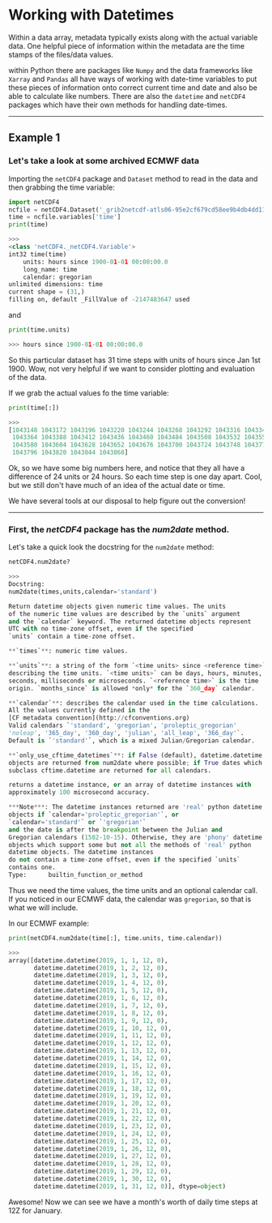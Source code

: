 # Working with Datetimes

Within a data array, metadata typically exists along with the actual variable data. One helpful piece of information within the metadata are the time stamps of the files/data values.

within Python there are packages like ```Numpy``` and the data frameworks like ```Xarray``` and ```Pandas``` all have ways of working with date-time variables to put these pieces of information onto correct current time and date and also be able to calculate like numbers. There are also the ```datetime``` and ```netCDF4``` packages which have their own methods for handling date-times.

---
<h2> Example 1 </h2>
<h3> Let's take a look at some archived ECMWF data </h3>

Importing the ```netCDF4``` package and ```Dataset``` method to read in the data and then grabbing the time variable:

```Python
import netCDF4
ncfile = netCDF4.Dataset('_grib2netcdf-atls06-95e2cf679cd58ee9b4db4dd119a05a8d-OT6_qA.nc', 'r')
time = ncfile.variables['time']
print(time)

>>>
<class 'netCDF4._netCDF4.Variable'>
int32 time(time)
    units: hours since 1900-01-01 00:00:00.0
    long_name: time
    calendar: gregorian
unlimited dimensions: time
current shape = (31,)
filling on, default _FillValue of -2147483647 used
```

and

```Python
print(time.units)

>>> hours since 1900-01-01 00:00:00.0
```

So this particular dataset has 31 time steps with units of hours since Jan 1st 1900. Wow, not very helpful if we want to consider plotting and evaluation of the data.

If we grab the actual values fo the time variable:

```Python
print(time[:])

>>>
[1043148 1043172 1043196 1043220 1043244 1043268 1043292 1043316 1043340
 1043364 1043388 1043412 1043436 1043460 1043484 1043508 1043532 1043556
 1043580 1043604 1043628 1043652 1043676 1043700 1043724 1043748 1043772
 1043796 1043820 1043844 1043868]
 ```

 Ok, so we have some big numbers here, and notice that they all have a difference of 24 units or 24 hours. So each time step is one day apart. Cool, but we still don't have much of an idea of the actual date or time.

 We have several tools at our disposal to help figure out the conversion!

 ---

<h3> First, the <i>netCDF4</i> package has the <i>num2date</i> method. </h3>

Let's take a quick look the docstring for the ```num2date``` method:

```Python
netCDF4.num2date?

>>>
Docstring:
num2date(times,units,calendar='standard')

Return datetime objects given numeric time values. The units
of the numeric time values are described by the `units` argument
and the `calendar` keyword. The returned datetime objects represent
UTC with no time-zone offset, even if the specified
`units` contain a time-zone offset.

**`times`**: numeric time values.

**`units`**: a string of the form `<time units> since <reference time>`
describing the time units. `<time units>` can be days, hours, minutes,
seconds, milliseconds or microseconds. `<reference time>` is the time
origin. `months_since` is allowed *only* for the `360_day` calendar.

**`calendar`**: describes the calendar used in the time calculations.
All the values currently defined in the
[CF metadata convention](http://cfconventions.org)
Valid calendars `'standard', 'gregorian', 'proleptic_gregorian'
'noleap', '365_day', '360_day', 'julian', 'all_leap', '366_day'`.
Default is `'standard'`, which is a mixed Julian/Gregorian calendar.

**`only_use_cftime_datetimes`**: if False (default), datetime.datetime
objects are returned from num2date where possible; if True dates which
subclass cftime.datetime are returned for all calendars.

returns a datetime instance, or an array of datetime instances with
approximately 100 microsecond accuracy.

***Note***: The datetime instances returned are 'real' python datetime
objects if `calendar='proleptic_gregorian'`, or
`calendar='standard'` or `'gregorian'`
and the date is after the breakpoint between the Julian and
Gregorian calendars (1582-10-15). Otherwise, they are 'phony' datetime
objects which support some but not all the methods of 'real' python
datetime objects. The datetime instances
do not contain a time-zone offset, even if the specified `units`
contains one.
Type:      builtin_function_or_method
```

Thus we need the time values, the time units and an optional calendar call. If you noticed in our ECMWF data, the calendar was ```gregorian```, so that is what we will include.

In our ECMWF example:

```Python
print(netCDF4.num2date(time[:], time.units, time.calendar))

>>>
array([datetime.datetime(2019, 1, 1, 12, 0),
       datetime.datetime(2019, 1, 2, 12, 0),
       datetime.datetime(2019, 1, 3, 12, 0),
       datetime.datetime(2019, 1, 4, 12, 0),
       datetime.datetime(2019, 1, 5, 12, 0),
       datetime.datetime(2019, 1, 6, 12, 0),
       datetime.datetime(2019, 1, 7, 12, 0),
       datetime.datetime(2019, 1, 8, 12, 0),
       datetime.datetime(2019, 1, 9, 12, 0),
       datetime.datetime(2019, 1, 10, 12, 0),
       datetime.datetime(2019, 1, 11, 12, 0),
       datetime.datetime(2019, 1, 12, 12, 0),
       datetime.datetime(2019, 1, 13, 12, 0),
       datetime.datetime(2019, 1, 14, 12, 0),
       datetime.datetime(2019, 1, 15, 12, 0),
       datetime.datetime(2019, 1, 16, 12, 0),
       datetime.datetime(2019, 1, 17, 12, 0),
       datetime.datetime(2019, 1, 18, 12, 0),
       datetime.datetime(2019, 1, 19, 12, 0),
       datetime.datetime(2019, 1, 20, 12, 0),
       datetime.datetime(2019, 1, 21, 12, 0),
       datetime.datetime(2019, 1, 22, 12, 0),
       datetime.datetime(2019, 1, 23, 12, 0),
       datetime.datetime(2019, 1, 24, 12, 0),
       datetime.datetime(2019, 1, 25, 12, 0),
       datetime.datetime(2019, 1, 26, 12, 0),
       datetime.datetime(2019, 1, 27, 12, 0),
       datetime.datetime(2019, 1, 28, 12, 0),
       datetime.datetime(2019, 1, 29, 12, 0),
       datetime.datetime(2019, 1, 30, 12, 0),
       datetime.datetime(2019, 1, 31, 12, 0)], dtype=object)
```

Awesome! Now we can see we have a month's worth of daily time steps at 12Z for January.
